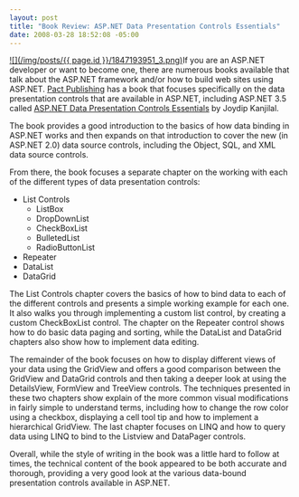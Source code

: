 ```yaml
---
layout: post
title: "Book Review: ASP.NET Data Presentation Controls Essentials"
date: 2008-03-28 18:52:08 -05:00
---
```


[![](/img/posts/{{ page.id }}/1847193951_3.png)](http://www.packtpub.com/#)If you are an ASP.NET developer or want to become one, there are numerous books available that talk about the ASP.NET framework and/or how to build web sites using ASP.NET. [Pact Publishing](http://www.packtpub.com) has a book that focuses specifically on the data presentation controls that are available in ASP.NET, including ASP.NET 3.5 called [ASP.NET Data Presentation Controls Essentials](http://amzn.to/28IKxia) by Joydip Kanjilal.

The book provides a good introduction to the basics of how data binding in ASP.NET works and then expands on that introduction to cover the new (in ASP.NET 2.0) data source controls, including the Object, SQL, and XML data source controls.

From there, the book focuses a separate chapter on the working with each of the different types of data presentation controls:

*   List Controls      
    *   ListBox 
    *   DropDownList 
    *   CheckBoxList 
    *   BulletedList 
    *   RadioButtonList    
*   Repeater 
*   DataList 
*   DataGrid   

The List Controls chapter covers the basics of how to bind data to each of the different controls and presents a simple working example for each one. It also walks you through implementing a custom list control, by creating a custom CheckBoxList control. The chapter on the Repeater control shows how to do basic data paging and sorting, while the DataList and DataGrid chapters also show how to implement data editing.

The remainder of the book focuses on how to display different views of your data using the GridView and offers a good comparison between the GridView and DataGrid controls and then taking a deeper look at using the DetailsView, FormView and TreeView controls. The techniques presented in these two chapters show explain of the more common visual modifications in fairly simple to understand terms, including how to change the row color using a checkbox, displaying a cell tool tip and how to implement a hierarchical GridView. The last chapter focuses on LINQ and how to query data using LINQ to bind to the Listview and DataPager controls.

Overall, while the style of writing in the book was a little hard to follow at times, the technical content of the book appeared to be both accurate and thorough, providing a very good look at the various data-bound presentation controls available in ASP.NET.
